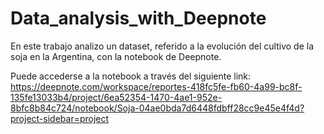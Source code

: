 # Data_analysis_with_Deepnote
En este trabajo analizo un dataset, referido a la evolución del cultivo de la soja en la Argentina, con la notebook de Deepnote.

Puede accederse a la notebook a través del siguiente link: https://deepnote.com/workspace/reportes-418fc5fe-fb60-4a99-bc8f-135fe13033b4/project/6ea52354-1470-4ae1-952e-8bfc8b84c724/notebook/Soja-04ae0bda7d6448fdbff28cc9e45e4f4d?project-sidebar=project 
